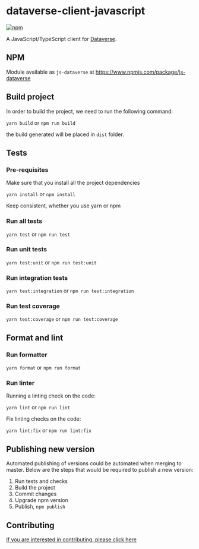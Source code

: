 # dataverse-client-javascript

[![npm](https://img.shields.io/npm/v/js-dataverse.svg)](https://www.npmjs.com/package/js-dataverse)

A JavaScript/TypeScript client for [Dataverse](http://guides.dataverse.org/en/latest/api/).

## NPM

Module available as `js-dataverse` at https://www.npmjs.com/package/js-dataverse

## Build project

In order to build the project, we need to run the following command:

`yarn build` or `npm run build`

the build generated will be placed in `dist` folder.

## Tests

### Pre-requisites

Make sure that you install all the project dependencies

`yarn install` or `npm install`

Keep consistent, whether you use yarn or npm

### Run all tests

`yarn test` or `npm run test`

### Run unit tests

`yarn test:unit` or `npm run test:unit`

### Run integration tests

`yarn test:integration` or `npm run test:integration`

### Run test coverage

`yarn test:coverage` or `npm run test:coverage`

## Format and lint

### Run formatter

`yarn format` or `npm run format`

### Run linter

Running a linting check on the code:

`yarn lint` or `npm run lint`

Fix linting checks on the code:

`yarn lint:fix` or `npm run lint:fix`

## Publishing new version

Automated publishing of versions could be automated when merging to master. Below are the steps that would be required to publish a new version:

1. Run tests and checks
2. Build the project
3. Commit changes
4. Upgrade npm version
5. Publish, `npm publish`

## Contributing

[If you are interested in contributing, please click here](/CONTRIBUTING.md)
